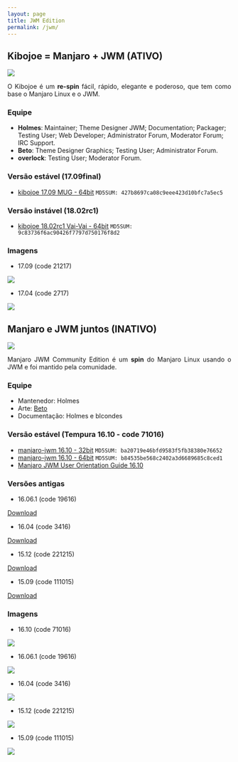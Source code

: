 ```yaml
---
layout: page
title: JWM Edition
permalink: /jwm/
---
```


## Kibojoe = Manjaro + JWM (ATIVO)

<img src="http://www.auplod.com/u/aldpuo95759.png">

<p style="text-align: justify;">O Kibojoe é um <strong>re-spin</strong> fácil, rápido, elegante e poderoso, que tem como base o Manjaro Linux e o JWM.</p>

### Equipe

* <strong>Holmes</strong>: Maintainer; Theme Designer JWM; Documentation; Packager; Testing User; Web Developer; Administrator Forum, Moderator Forum; IRC Support.
* <strong>Beto</strong>: Theme Designer Graphics; Testing User; Administrator Forum.
* <strong>overlock</strong>: Testing User; Moderator Forum.

### Versão estável (17.09final)

* [kibojoe 17.09 MUG - 64bit](http://kibojoe.org/download.html) `MD5SUM: 427b8697ca08c9eee423d10bfc7a5ec5`

### Versão instável (18.02rc1)

* [kibojoe 18.02rc1 Vai-Vai - 64bit](http://kibojoe.org/download.html) `MD5SUM: 9c83736f6ac90426f7797d750176f8d2`

### Imagens

* 17.09 (code 21217)

<img src="http://www.auplod.com/u/oauldp9f6e5.png"> 

* 17.04 (code 2717)

<img src="http://www.auplod.com/u/ldauop99a7d.png">  

## Manjaro e JWM juntos (INATIVO)

<img src="http://www.auplod.com/u/opauld7e9a7.png">

<p style="text-align: justify;">Manjaro JWM Community Edition é um <strong>spin</strong> do Manjaro Linux usando o JWM e foi mantido pela comunidade.</p> 

### Equipe

* Mantenedor: Holmes
* Arte: [Beto](https://github.com/betos-graphics)
* Documentação: Holmes e blcondes

### Versão estável (Tempura 16.10 - code 71016)

* [manjaro-jwm 16.10 - 32bit](https://sourceforge.net/projects/holmeslinux/files/Manjaro%20JWM%2016.06.1/Code%2019616/manjaro-jwm-community-16.06.1-i686-19616.iso/download) `MD5SUM: ba20719e46bfd9583f5fb38380e76652`
* [manjaro-jwm 16.10 - 64bit](https://sourceforge.net/projects/holmeslinux/files/Manjaro%20JWM%2016.06.1/Code%2019616/manjaro-jwm-community-16.06.1-x86_64-19616.iso/download) `MD5SUM: b84535be568c2402a3d6689685c8ced1`
* [Manjaro JWM User Orientation Guide 16.10](https://sourceforge.net/projects/holmeslinux/files/Documentation/User_Orientation_Guide-16.10.pdf/download)

### Versões antigas

* 16.06.1 (code 19616)

[Download](https://sourceforge.net/projects/holmeslinux/files/Manjaro%20JWM%2016.06.1/)

* 16.04 (code 3416)

[Download](https://sourceforge.net/projects/holmeslinux/files/Manjaro%20JWM%2016.04/Code%203416/) 

* 15.12 (code 221215)

[Download](https://sourceforge.net/projects/holmeslinux/files/Manjaro%20JWM%2015.12/Code%20221215/)

* 15.09 (code 111015)

[Download](https://sourceforge.net/projects/holmeslinux/files/Manjaro%20JWM%2015.09-1/Code%20111015/)

### Imagens

* 16.10 (code 71016)

<img src="http://wstaw.org/m/2016/10/08/img1.png">  

* 16.06.1 (code 19616)

<img src="http://i.imgur.com/JWeuGL5.png">

* 16.04 (code 3416)

<img src="http://i.imgur.com/1Xosxvr.png">

* 15.12 (code 221215)

<img src="http://i.imgur.com/aPmwW1p.png">

* 15.09 (code 111015)

<img src="http://i.imgur.com/CDwu3iE.png">
